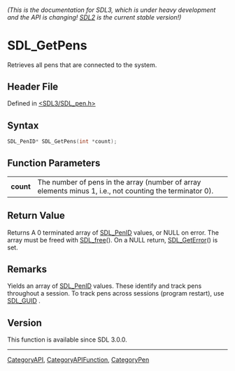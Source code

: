 ###### (This is the documentation for SDL3, which is under heavy development and the API is changing! [SDL2](https://wiki.libsdl.org/SDL2/) is the current stable version!)
# SDL_GetPens

Retrieves all pens that are connected to the system.

## Header File

Defined in [<SDL3/SDL_pen.h>](https://github.com/libsdl-org/SDL/blob/main/include/SDL3/SDL_pen.h)

## Syntax

```c
SDL_PenID* SDL_GetPens(int *count);

```

## Function Parameters

|               |                                                                                                          |
| ------------- | -------------------------------------------------------------------------------------------------------- |
| **count**     | The number of pens in the array (number of array elements minus 1, i.e., not counting the terminator 0). |

## Return Value

Returns A 0 terminated array of [SDL_PenID](SDL_PenID) values, or NULL on
error. The array must be freed with [SDL_free](SDL_free)(). On a NULL
return, [SDL_GetError](SDL_GetError)() is set.

## Remarks

Yields an array of [SDL_PenID](SDL_PenID) values. These identify and track
pens throughout a session. To track pens across sessions (program restart),
use [SDL_GUID](SDL_GUID) .

## Version

This function is available since SDL 3.0.0.

----
[CategoryAPI](CategoryAPI), [CategoryAPIFunction](CategoryAPIFunction), [CategoryPen](CategoryPen)

